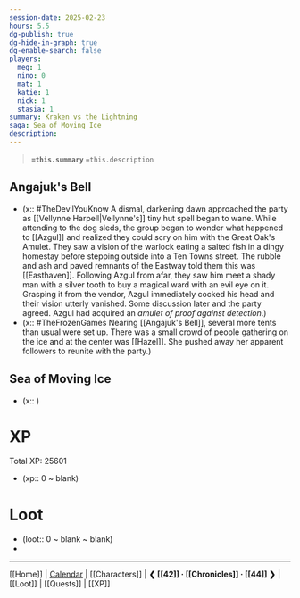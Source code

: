 ```yaml
---
session-date: 2025-02-23
hours: 5.5
dg-publish: true
dg-hide-in-graph: true
dg-enable-search: false
players:
  meg: 1
  nino: 0
  mat: 1
  katie: 1
  nick: 1
  stasia: 1
summary: Kraken vs the Lightning
saga: Sea of Moving Ice
description: 
---
```


> **`=this.summary`**
> `=this.description`

## Angajuk's Bell
- (x:: #TheDevilYouKnow A dismal, darkening dawn approached the party as [[Vellynne Harpell|Vellynne's]] tiny hut spell began to wane. While attending to the dog sleds, the group began to wonder what happened to [[Azgul]] and realized they could scry on him with the Great Oak's Amulet. They saw a vision of the warlock eating a salted fish in a dingy homestay before stepping outside into a Ten Towns street. The rubble and ash and paved remnants of the Eastway told them this was [[Easthaven]]. Following Azgul from afar, they saw him meet a shady man with a silver tooth to buy a magical ward with an evil eye on it. Grasping it from the vendor, Azgul immediately cocked his head and their vision utterly vanished. Some discussion later and the party agreed. Azgul had acquired an *amulet of proof against detection*.)
- (x:: #TheFrozenGames Nearing [[Angajuk's Bell]], several more tents than usual were set up. There was a small crowd of people gathering on the ice and at the center was [[Hazel]]. She pushed away her apparent followers to reunite with the party.)

## Sea of Moving Ice
- (x:: )

# XP
Total XP: 25601
- (xp:: 0 ~ blank) 

# Loot
- (loot::  0  ~ blank ~ blank)
- 
---
[[Home]] | [Calendar](https://app.fantasy-calendar.com/calendars/38f9e3f5098bac1f655a4fb4241f35eb) | [[Characters]] | **❮ [[42]] · [[Chronicles]] ·  [[44]] ❯** | [[Loot]] | [[Quests]]  | [[XP]]